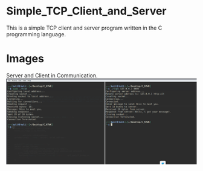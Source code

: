 # Simple_TCP_Client_and_Server
This is a simple TCP client and server program written in the C programming language.

# Images
Server and Client in Communication.
![TCP server and client](tcp_client_server_com.png)

